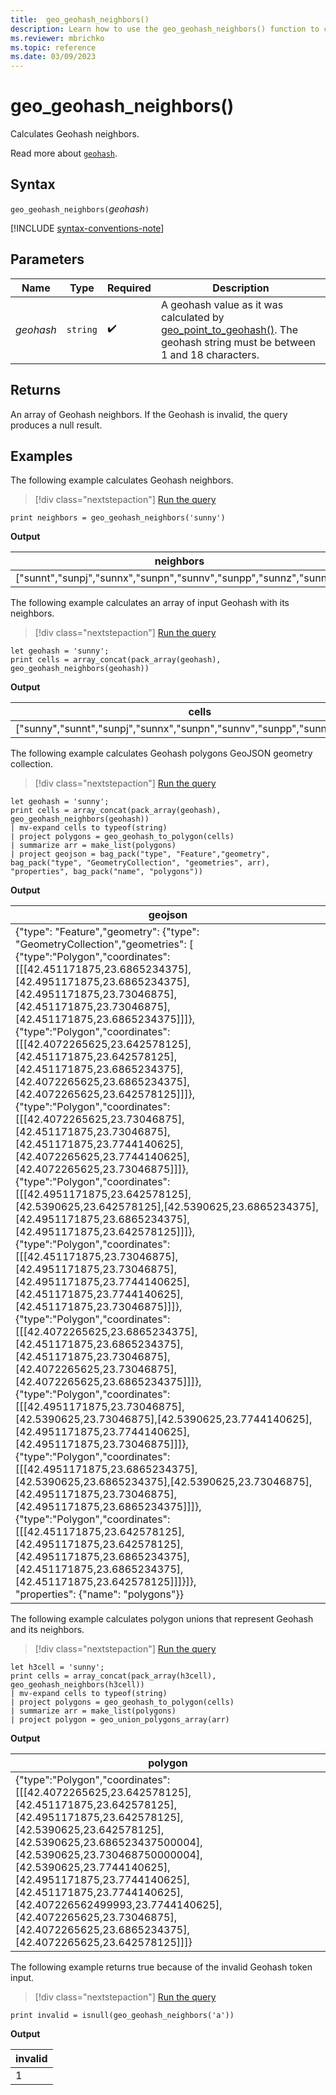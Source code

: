```yaml
---
title:  geo_geohash_neighbors()
description: Learn how to use the geo_geohash_neighbors() function to calculate geohash neighbors.
ms.reviewer: mbrichko
ms.topic: reference
ms.date: 03/09/2023
---
```

# geo_geohash_neighbors()

Calculates Geohash neighbors.

Read more about [`geohash`](https://en.wikipedia.org/wiki/Geohash).  

## Syntax

`geo_geohash_neighbors(`*geohash*`)`

[!INCLUDE [syntax-conventions-note](../../includes/syntax-conventions-note.md)]

## Parameters

|Name|Type|Required|Description|
|--|--|--|--|
| *geohash* | `string` |  :heavy_check_mark: | A geohash value as it was calculated by [geo_point_to_geohash()](geo-point-to-geohash-function.md). The geohash string must be between 1 and 18 characters.|

## Returns

An array of Geohash neighbors. If the Geohash is invalid, the query produces a null result.

## Examples

The following example calculates Geohash neighbors.

> [!div class="nextstepaction"]
> <a href="https://dataexplorer.azure.com/clusters/help/databases/Samples?query=H4sIAAAAAAAAAysoyswrUchLzUzPSMovKlawVUhPzY8H4ozE4ox4uLiGenFpXl6luiYAmib90DAAAAA=" target="_blank">Run the query</a>

```kusto
print neighbors = geo_geohash_neighbors('sunny')
```

**Output**

|neighbors|
|---|
|["sunnt","sunpj","sunnx","sunpn","sunnv","sunpp","sunnz","sunnw"]|

The following example calculates an array of input Geohash with its neighbors.

> [!div class="nextstepaction"]
> <a href="https://dataexplorer.azure.com/clusters/help/databases/Samples?query=H4sIAAAAAAAAA8tJLVFIT83PSCzOULBVUC8uzcurVLfmKijKzCtRSE7NySkGCicWFSVWxifn5yUnlmgUJCZnx4NFNKAaNXVARsRDefF5qZnpGUn5RcVweU0AMyi9o2YAAAA=" target="_blank">Run the query</a>

```kusto
let geohash = 'sunny';
print cells = array_concat(pack_array(geohash), geo_geohash_neighbors(geohash))
```

**Output**

|cells|
|---|
|["sunny","sunnt","sunpj","sunnx","sunpn","sunnv","sunpp","sunnz","sunnw"]|

The following example calculates Geohash polygons GeoJSON geometry collection.

> [!div class="nextstepaction"]
> <a href="https://dataexplorer.azure.com/clusters/help/databases/Samples?query=H4sIAAAAAAAAA2WQwU5EIQxF9/MVhM3wkvELjCsT/QzSwcpjBiiBPiPGj7c8USdxR29vT2+JyMojrdBW9aCObcu5H+8PpYbMymGMTWSoFbp1lB2wKeCudlfMHFxOA2FnZTMGv56ptt/+cvhU6e0O3wvkl0llUtwL0qtpLMv88JRKF3SsCsXuKY/Vt2AmOztmZ4yRtqUENXzgCCn+BFe0MTTJOSG3YCFdGmXxncHbcYnRI4U+Kf2EwFuVpxZXQq5d1P+259l8pBgFGSgPdY4EbFJJEvkSLUsLVv7W/kAZ0g76yaeX5QvXq2jehQEAAA==" target="_blank">Run the query</a>

```kusto
let geohash = 'sunny';
print cells = array_concat(pack_array(geohash), geo_geohash_neighbors(geohash))
| mv-expand cells to typeof(string)
| project polygons = geo_geohash_to_polygon(cells)
| summarize arr = make_list(polygons)
| project geojson = bag_pack("type", "Feature","geometry", bag_pack("type", "GeometryCollection", "geometries", arr), "properties", bag_pack("name", "polygons"))
```

**Output**

|geojson|
|---|
|{"type": "Feature","geometry": {"type": "GeometryCollection","geometries": [<br>  {"type":"Polygon","coordinates":[[[42.451171875,23.6865234375],[42.4951171875,23.6865234375],[42.4951171875,23.73046875],[42.451171875,23.73046875],[42.451171875,23.6865234375]]]},<br>  {"type":"Polygon","coordinates":[[[42.4072265625,23.642578125],[42.451171875,23.642578125],[42.451171875,23.6865234375],[42.4072265625,23.6865234375],[42.4072265625,23.642578125]]]},<br>  {"type":"Polygon","coordinates":[[[42.4072265625,23.73046875],[42.451171875,23.73046875],[42.451171875,23.7744140625],[42.4072265625,23.7744140625],[42.4072265625,23.73046875]]]},<br>  {"type":"Polygon","coordinates":[[[42.4951171875,23.642578125],[42.5390625,23.642578125],[42.5390625,23.6865234375],[42.4951171875,23.6865234375],[42.4951171875,23.642578125]]]},<br>  {"type":"Polygon","coordinates":[[[42.451171875,23.73046875],[42.4951171875,23.73046875],[42.4951171875,23.7744140625],[42.451171875,23.7744140625],[42.451171875,23.73046875]]]},<br>  {"type":"Polygon","coordinates":[[[42.4072265625,23.6865234375],[42.451171875,23.6865234375],[42.451171875,23.73046875],[42.4072265625,23.73046875],[42.4072265625,23.6865234375]]]},<br>  {"type":"Polygon","coordinates":[[[42.4951171875,23.73046875],[42.5390625,23.73046875],[42.5390625,23.7744140625],[42.4951171875,23.7744140625],[42.4951171875,23.73046875]]]},<br>  {"type":"Polygon","coordinates":[[[42.4951171875,23.6865234375],[42.5390625,23.6865234375],[42.5390625,23.73046875],[42.4951171875,23.73046875],[42.4951171875,23.6865234375]]]},<br>  {"type":"Polygon","coordinates":[[[42.451171875,23.642578125],[42.4951171875,23.642578125],[42.4951171875,23.6865234375],[42.451171875,23.6865234375],[42.451171875,23.642578125]]]}]},<br>  "properties": {"name": "polygons"}}|

The following example calculates polygon unions that represent Geohash and its neighbors.

> [!div class="nextstepaction"]
> <a href="https://dataexplorer.azure.com/clusters/help/databases/Samples?query=H4sIAAAAAAAAA22PQQ4CIQxF956C3TCJrlwaz0IQK+AwLYGOEePhhZFJXLhoF7/977cBWLijgRDEWQx5QSzDaReTRxZNzVXWKemiDKHRLKM2k1oV+fWNe2GBVC2ns1MI3roLpbyNx91bzI8DPKPGa2cyCS4R6CYz1yjbdmKiOxgWkUKxhC34l8uk+kSujGbJyzzr5F/QTqz7s55ABZ/rlR3yB9y5C3rCDZn7R7WPH3yyyNkSAQAA" target="_blank">Run the query</a>

```kusto
let h3cell = 'sunny';
print cells = array_concat(pack_array(h3cell), geo_geohash_neighbors(h3cell))
| mv-expand cells to typeof(string)
| project polygons = geo_geohash_to_polygon(cells)
| summarize arr = make_list(polygons)
| project polygon = geo_union_polygons_array(arr)
```

**Output**

|polygon|
|---|
|{"type":"Polygon","coordinates":[[[42.4072265625,23.642578125],[42.451171875,23.642578125],[42.4951171875,23.642578125],[42.5390625,23.642578125],[42.5390625,23.686523437500004],[42.5390625,23.730468750000004],[42.5390625,23.7744140625],[42.4951171875,23.7744140625],[42.451171875,23.7744140625],[42.407226562499993,23.7744140625],[42.4072265625,23.73046875],[42.4072265625,23.6865234375],[42.4072265625,23.642578125]]]}|

The following example returns true because of the invalid Geohash token input.

> [!div class="nextstepaction"]
> <a href="https://dataexplorer.azure.com/clusters/help/databases/Samples?query=H4sIAAAAAAAAAysoyswrUcjMK0vMyUxRsFXILM4rzcnRSE/NjwfijMTijPi81Mz0jKT8omIN9UR1TU0AbJVClTIAAAA=" target="_blank">Run the query</a>

```kusto
print invalid = isnull(geo_geohash_neighbors('a'))
```

**Output**

|invalid|
|---|
|1|
